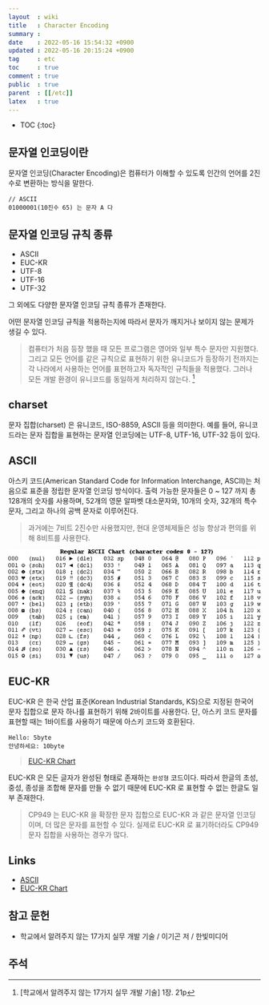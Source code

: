 ```yaml
---
layout  : wiki
title   : Character Encoding
summary : 
date    : 2022-05-16 15:54:32 +0900
updated : 2022-05-16 20:15:24 +0900
tag     : etc
toc     : true
comment : true
public  : true
parent  : [[/etc]]
latex   : true
---
```

* TOC
{:toc}

## 문자열 인코딩이란

문자열 인코딩(Character Encoding)은 컴퓨터가 이해할 수 있도록 인간의 언어를 2진수로 변환하는 방식을 말한다.

```
// ASCII
01000001(10진수 65) 는 문자 A 다
```

## 문자열 인코딩 규칙 종류

- ASCII 
- EUC-KR
- UTF-8
- UTF-16
- UTF-32

그 외에도 다양한 문자열 인코딩 규칙 종류가 존재한다.

어떤 문자열 인코딩 규칙을 적용하는지에 따라서 문자가 깨지거나 보이지 않는 문제가 생길 수 있다.

> 컴퓨터가 처음 등장 했을 때 모든 프로그램은 영어와 일부 특수 문자만 지원했다. 그리고 모든 언어를 같은 규칙으로 표현하기 위한 유니코드가 등장하기 전까지는 각 나라에서 사용하는 언어를 표현하고자 독자적인 규칙들을 적용했다. 그러나 모든 개발 환경이 유니코드를 동일하게 처리하지 않는다. [^chapter-1-21]

## charset

문자 집합(charset) 은 유니코드, ISO-8859, ASCII 등을 의미한다. 예를 들어, 유니코드라는 문자 집합을 표현하는 문자열 인코딩에는 UTF-8, UTF-16, UTF-32 등이 있다.

## ASCII

아스키 코드(American Standard Code for Information Interchange, ASCII)는 처음으로 표준을 정립한 문자열 인코딩 방식이다. 출력 가능한 문자들은 0 ~ 127 까지 총 128개의 숫자를 사용하며, 52개의 영문 알파벳 대소문자와, 10개의 숫자, 32개의 특수 문자, 그리고 하나의 공백 문자로 이루어진다.

> 과거에는 7비트 2진수만 사용했지만, 현대 운영체제들은 성능 향상과 편의를 위해 8비트를 사용한다.

![](/resource/wiki/character-encoding/ascii.png)

## EUC-KR

EUC-KR 은 한국 산업 표준(Korean Industrial Standards, KS)으로 지정된 한국어 문자 집합으로 문자 하나를 표현하기 위해 2바이트를 사용한다. 단, 아스키 코드 문자를 표현할 때는 1바이트를 사용하기 때문에 아스키 코드와 호환된다.

```
Hello: 5byte
안녕하세요: 10byte
```

> [EUC-KR Chart](http://i18nl10n.com/korean/euckr.html)

EUC-KR 은 모든 글자가 완성된 형태로 존재하는 `완성형` 코드이다. 따라서 한글의 초성, 중성, 종성을 조합해 문자를 만들 수 없기 때문에 EUC-KR 로 표현할 수 없는 한글도 일부 존재한다.

> CP949 는 EUC-KR 을 확장한 문자 집합으로 EUC-KR 과 같은 문자열 인코딩이며, 더 많은 문자를 표현할 수 있다. 실제로 EUC-KR 로 표기하더라도 CP949 문자 집합을 사용하는 경우가 많다.

## Links

- [ASCII](https://ko.wikipedia.org/wiki/ASCII)
- [EUC-KR Chart](http://i18nl10n.com/korean/euckr.html)

## 참고 문헌

- 학교에서 알려주지 않는 17가지 실무 개발 기술 / 이기곤 저 / 한빛미디어

## 주석

[^chapter-1-21]: [학교에서 알려주지 않는 17가지 실무 개발 기술] 1장. 21p